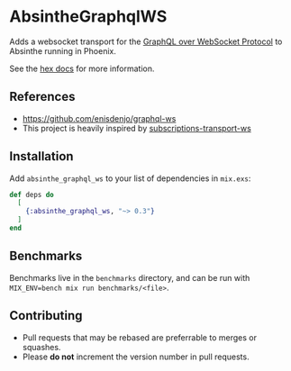 # AbsintheGraphqlWS

Adds a websocket transport for the
[GraphQL over WebSocket Protocol](https://github.com/enisdenjo/graphql-ws/blob/master/PROTOCOL.md)
to Absinthe running in Phoenix.

See the [hex docs](https://hexdocs.pm/absinthe_graphql_ws) for more information.

## References

- https://github.com/enisdenjo/graphql-ws
- This project is heavily inspired by [subscriptions-transport-ws](https://github.com/maartenvanvliet/subscriptions-transport-ws)

## Installation

Add `absinthe_graphql_ws` to your list of dependencies in `mix.exs`:

```elixir
def deps do
  [
    {:absinthe_graphql_ws, "~> 0.3"}
  ]
end
```

## Benchmarks

Benchmarks live in the `benchmarks` directory, and can be run with `MIX_ENV=bench mix run benchmarks/<file>`.

## Contributing

- Pull requests that may be rebased are preferrable to merges or squashes.
- Please **do not** increment the version number in pull requests.
